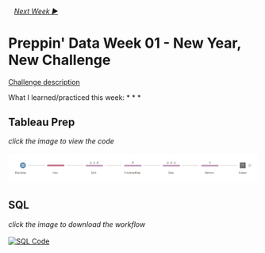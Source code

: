 <h6> &nbsp;&nbsp;&nbsp;<a href="../Week_2/README.md">Next Week  ▶</a></h6>

# Preppin' Data Week 01 - New Year, New Challenge

[Challenge description](https://preppindata.blogspot.com/2021/01/2021-week-1.html)

What I learned/practiced this week:
*
*
*

## Tableau Prep
<i>click the image to view the code</i><br>
<br>
<a href="Challenge 2021 week 1.tflx">
<img src="PD 2021 wk 1.png?raw=true" alt="Tableau Prep Workflow">
</a>

## SQL
<i>click the image to download the workflow</i><br>
<br>
<a href="preppin-data-YYYY-WW.yxzp">
<img src="img-alteryx-YYYY-WW.png?raw=true" alt="SQL Code">
</a>
